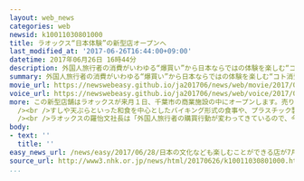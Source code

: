 ```yaml
---
layout: web_news
categories: web
newsid: k10011030801000
title: ラオックス“日本体験”の新型店オープンへ
last_modified_at: '2017-06-26T16:44:00+09:00'
datetime: 2017年06月26日 16時44分
description: 外国人旅行者の消費がいわゆる“爆買い”から日本ならではの体験を楽しむ“コト消費”に移る中、全国で免税店を展開するラオックスは和食やゲームといった日本独自の文化を前面に打ち出した新型の店舗をオープンすることになり、２６日、報道機関に公開しました。
summary: 外国人旅行者の消費がいわゆる“爆買い”から日本ならではの体験を楽しむ“コト消費”に移る中、全国で免税店を展開するラオックスは和食やゲームといった日本独自の文化を前面に打ち出した新型の店舗をオープンすることになり、２６日、報道機関に公開しました。
movie_url: https://newswebeasy.github.io/ja201706/news/web/movie/2017/06/28/k10011030801000.mp4
voice_url: https://newswebeasy.github.io/ja201706/news/web/voice/2017/06/28/k10011030801000.mp3
more: この新型店舗はラオックスが来月１日、千葉市の商業施設の中にオープンします。売り場には外国人旅行者に人気の家電製品や化粧品などを扱う免税店に加えて、日本ならではの体験を打ち出したコーナーが設けられています。<br
  /><br />すしや天ぷらといった和食を中心としたバイキング形式の食事や、プラスチック製の弾がとぶエアガンを使った対戦型の射撃ゲームなどが楽しめます。また、外国人旅行者に人気の高いカップラーメンの専門店には、日本でしか売られていないブランドを中心に４２種類の商品が並び、その場でお湯を入れて食べることができます。<br
  /><br />ラオックスの羅怡文社長は「外国人旅行者の購買行動が変わってきているので、今回の店舗を訪れるお客さんの反応を見て、さらに店舗を進化させていきたい」と話しています。
body:
- text: ''
  title: ''
easy_news_url: /news/easy/2017/06/28/日本の文化なども楽しむことができる店が7月にオープン/
source_url: http://www3.nhk.or.jp/news/html/20170626/k10011030801000.html?utm_int=news-business_contents_list-items_010
...
```

